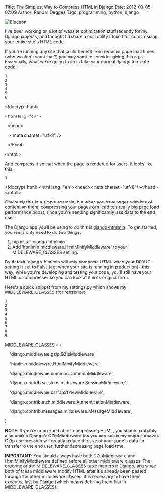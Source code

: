 Title: The Simplest Way to Compress HTML in Django
Date: 2012-03-05 07:09
Author: Randall Degges
Tags: programming, python, django


![Electron][]

I've been working on a lot of website optimization stuff recently for my Django
projects, and thought I'd share a cool utility I found for compressing your
entire site's HTML code.

If you're running any site that could benefit from reduced page load times (who
wouldn't want that?) you may want to consider giving this a go. Essentially,
what we're going to do is take your normal Django template code:

~~~~ {.line_numbers}
1
2
3
4
5
6
~~~~

\<!doctype html\>

\<html lang="en"\>

  \<head\>

    \<meta charset="utf-8" /\>

  \</head\>

\</html\>

And compress it so that when the page is rendered for users, it looks like this:

~~~~ {.line_numbers}
1
~~~~

\<!doctype html\>\<html lang="en"\>\<head\>\<meta
charset="utf-8"/\>\</head\>\</html\>

Obviously this is a simple example, but when you have pages with lots of content
on them, compressing your pages can lead to a really big page load performance
boost, since you're sending significantly less data to the end user.

The Django app you'll be using to do this is [django-htmlmin][]. To get started,
you really only need to do two things:

1.  pip install django-htmlmin
2.  Add 'htmlmin.middleware.HtmlMinifyMiddleware' to your MIDDLEWARE\_CLASSES
    setting.

By default, django-htmlmin will only compress HTML when your DEBUG setting is
set to False (eg: when your site is running in production)--this way, while
you're developing and testing your code, you'll still have your HTML
uncompressed so you can look at it in its original form.

Here's a quick snippet from my settings.py which shows my MIDDLEWARE\_CLASSES
(for reference):

~~~~ {.line_numbers}
1
2
3
4
5
6
7
8
9
~~~~

MIDDLEWARE\_CLASSES = (

    'django.middleware.gzip.GZipMiddleware',

    'htmlmin.middleware.HtmlMinifyMiddleware',

    'django.middleware.common.CommonMiddleware',

    'django.contrib.sessions.middleware.SessionMiddleware',

    'django.middleware.csrf.CsrfViewMiddleware',

    'django.contrib.auth.middleware.AuthenticationMiddleware',

    'django.contrib.messages.middleware.MessageMiddleware',

)

**NOTE**: If you're concerned about compressing HTML, you should probably also
enable Django's GZipMiddleware (as you can see in my snippet above). GZip
compression will greatly reduce the size of your page's data for transfer to the
end user, further decreasing page load time.

**IMPORTANT**: You should always have both GZipMiddleware and
HtmlMinifyMiddleware defined before all other middleware classes. The ordering
of the MIDDLEWARE\_CLASSES tuple matters in Django, and since both of these
middleware modify HTML after it's already been passed through the other
middleware classes, it is necessary to have them executed last by Django (which
means defining them first in MIDDLEWARE\_CLASSES).


  [Electron]: http://getfile5.posterous.com/getfile/files.posterous.com/temp-2012-03-04/jrraHofpiJyflmqhaurrvAaEdeJsvnfFwicjIDBlcxyJGuglnvzaJiIigEqa/electron.jpg.scaled696.jpg
  [django-htmlmin]: https://github.com/cobrateam/django-htmlmin "django-htmlmin"
